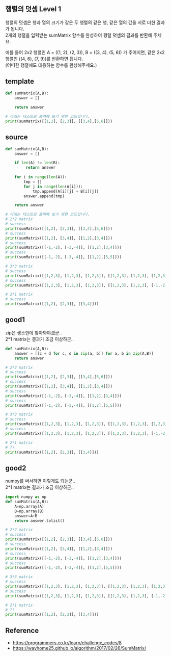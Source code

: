 ## 행렬의 덧셈 Level 1
행렬의 덧셈은 행과 열의 크기가 같은 두 행렬의 같은 행, 같은 열의 값을 서로 더한 결과가 됩니다.<br>
2개의 행렬을 입력받는 sumMatrix 함수를 완성하여 행렬 덧셈의 결과를 반환해 주세요.<br>

예를 들어 2x2 행렬인 A = ((1, 2), (2, 3)), B = ((3, 4), (5, 6)) 가 주어지면,
같은 2x2 행렬인 ((4, 6), (7, 9))를 반환하면 됩니다.<br>
(어떠한 행렬에도 대응하는 함수를 완성해주세요.)<br>


## template
```python
def sumMatrix(A,B):
    answer = []
    
    return answer

# 아래는 테스트로 출력해 보기 위한 코드입니다.
print(sumMatrix([[1,2], [2,3]], [[3,4],[5,6]]))
```

## source
```python
def sumMatrix(A,B):
    answer = []

    if len(A) != len(B):
         return answer
        
    for i in range(len(A)):
        tmp = []
        for j in range(len(A[i])):
            tmp.append(A[i][j] + B[i][j])
        answer.append(tmp)

    return answer

# 아래는 테스트로 출력해 보기 위한 코드입니다.
# 2*2 matrix
# success
print(sumMatrix([[1,2], [2,3]], [[3,4],[5,6]]))
# success
print(sumMatrix([[1,2], [3,4]], [[1,2],[3,4]]))
# success
print(sumMatrix([[-1,-2], [-3,-4]], [[1,2],[3,4]]))
# success
print(sumMatrix([[-1,-2], [-3,-4]], [[1,2],[5,5]]))

# 3*3 matrix
# success
print(sumMatrix([[1,2,3], [1,2,3], [1,2,3]], [[1,2,3], [1,2,3], [1,2,3]]))
# success
print(sumMatrix([[1,2,3], [1,2,3], [1,2,3]], [[1,2,3], [1,2,3], [-1,-2,-3]]))

# 2*1 matrix
# success
print(sumMatrix([[1,2], [2,3]], [[3,4]]))
```

## good1
zip은 생소한데 찾아봐야겠군..<br>
2*1 matrix는 결과가 조금 이상하군..<br>
```python
def sumMatrix(A,B):
    answer = [[c + d for c, d in zip(a, b)] for a, b in zip(A,B)]
    return answer

# 2*2 matrix
# success
print(sumMatrix([[1,2], [2,3]], [[3,4],[5,6]]))
# success
print(sumMatrix([[1,2], [3,4]], [[1,2],[3,4]]))
# success
print(sumMatrix([[-1,-2], [-3,-4]], [[1,2],[3,4]]))
# success
print(sumMatrix([[-1,-2], [-3,-4]], [[1,2],[5,5]]))

# 3*3 matrix
# success
print(sumMatrix([[1,2,3], [1,2,3], [1,2,3]], [[1,2,3], [1,2,3], [1,2,3]]))
# success
print(sumMatrix([[1,2,3], [1,2,3], [1,2,3]], [[1,2,3], [1,2,3], [-1,-2,-3]]))

# 2*1 matrix
# ??
print(sumMatrix([[1,2], [2,3]], [[3,4]]))
```

## good2
numpy를 써서하면 이렇게도 되는군..<br>
2*1 matrix는 결과가 조금 이상하군..<br>
```python
import numpy as np
def sumMatrix(A,B):
    A=np.array(A)
    B=np.array(B)
    answer=A+B
    return answer.tolist()

# 2*2 matrix
# success
print(sumMatrix([[1,2], [2,3]], [[3,4],[5,6]]))
# success
print(sumMatrix([[1,2], [3,4]], [[1,2],[3,4]]))
# success
print(sumMatrix([[-1,-2], [-3,-4]], [[1,2],[3,4]]))
# success
print(sumMatrix([[-1,-2], [-3,-4]], [[1,2],[5,5]]))

# 3*3 matrix
# success
print(sumMatrix([[1,2,3], [1,2,3], [1,2,3]], [[1,2,3], [1,2,3], [1,2,3]]))
# success
print(sumMatrix([[1,2,3], [1,2,3], [1,2,3]], [[1,2,3], [1,2,3], [-1,-2,-3]]))

# 2*1 matrix
# ??
print(sumMatrix([[1,2], [2,3]], [[3,4]]))
```

## Reference
* https://programmers.co.kr/learn/challenge_codes/8
* https://wayhome25.github.io/algorithm/2017/02/26/SumMatrix/

